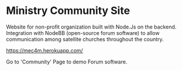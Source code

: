 # Ministry Community Site
Website for non-profit organization built with Node.Js on the backend. Integration with NodeBB (open-source forum software) to allow communication among satellite churches throughout the country. 

https://mec4m.herokuapp.com/

Go to 'Community' Page to demo Forum software.
